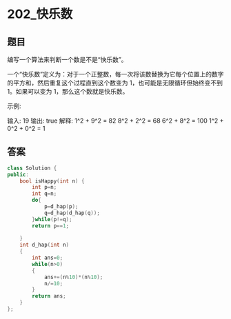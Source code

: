 # 202_快乐数

## 题目

编写一个算法来判断一个数是不是“快乐数”。

一个“快乐数”定义为：对于一个正整数，每一次将该数替换为它每个位置上的数字的平方和，然后重复这个过程直到这个数变为 1，也可能是无限循环但始终变不到 1。如果可以变为 1，那么这个数就是快乐数。

示例: 

输入: 19
输出: true
解释: 
1^2 + 9^2 = 82
8^2 + 2^2 = 68
6^2 + 8^2 = 100
1^2 + 0^2 + 0^2 = 1


## 答案

```cpp
class Solution {
public:
    bool isHappy(int n) {
        int p=n;
        int q=n;
        do{
            p=d_hap(p);
            q=d_hap(d_hap(q));
        }while(p!=q);
        return p==1;
        
    }
    int d_hap(int n)
    {
        int ans=0;
        while(n>0)
        {
            ans+=(n%10)*(n%10);
            n/=10;
        }
        return ans;
    }
};
```

